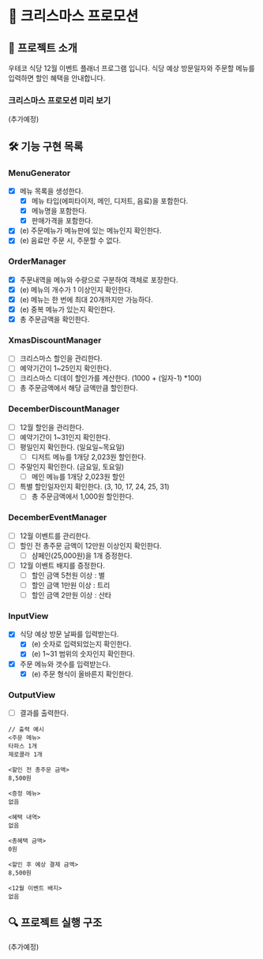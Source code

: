 # 🎄 크리스마스 프로모션

## 🚀 프로젝트 소개

우테코 식당 12월 이벤트 플래너 프로그램 입니다.
식당 예상 방문일자와 주문할 메뉴를 입력하면 할인 혜택을 안내합니다.

### 크리스마스 프로모션 미리 보기

(추가예정)

## 🛠️ 기능 구현 목록

### MenuGenerator

- [x] 메뉴 목록을 생성한다.
  - [x] 메뉴 타입(에피타이저, 메인, 디저트, 음료)을 포함한다.
  - [x] 메뉴명을 포함한다.
  - [x] 판매가격을 포함한다.
- [x] (e) 주문메뉴가 메뉴판에 있는 메뉴인지 확인한다.
- [x] (e) 음료만 주문 시, 주문할 수 없다.

### OrderManager

- [x] 주문내역을 메뉴와 수량으로 구분하여 객체로 포장한다.
- [x] (e) 메뉴의 개수가 1 이상인지 확인한다.
- [x] (e) 메뉴는 한 번에 최대 20개까지만 가능하다.
- [x] (e) 중복 메뉴가 있는지 확인한다.
- [x] 총 주문금액을 확인한다.

### XmasDiscountManager

- [ ] 크리스마스 할인을 관리한다.
- [ ] 예약기간이 1~25인지 확인한다.
- [ ] 크리스마스 디데이 할인가를 계산한다. (1000 + (일자-1) \*100)
- [ ] 총 주문금액에서 해당 금액만큼 할인한다.

### DecemberDiscountManager

- [ ] 12월 할인을 관리한다.
- [ ] 예약기간이 1~31인지 확인한다.
- [ ] 평일인지 확인한다. (일요일~목요일)
  - [ ] 디저트 메뉴를 1개당 2,023원 할인한다.
- [ ] 주말인지 확인한다. (금요일, 토요일)
  - [ ] 메인 메뉴를 1개당 2,023원 할인
- [ ] 특별 할인일자인지 확인한다. (3, 10, 17, 24, 25, 31)
  - [ ] 총 주문금액에서 1,000원 할인한다.

### DecemberEventManager

- [ ] 12월 이벤트를 관리한다.
- [ ] 할인 전 총주문 금액이 12만원 이상인지 확인한다.
  - [ ] 샴페인(25,000원)을 1개 증정한다.
- [ ] 12월 이벤트 배지를 증정한다.
  - [ ] 할인 금액 5천원 이상 : 별
  - [ ] 할인 금액 1만원 이상 : 트리
  - [ ] 할인 금액 2만원 이상 : 산타

### InputView

- [x] 식당 예상 방문 날짜를 입력받는다.
  - [x] (e) 숫자로 입력되었는지 확인한다.
  - [x] (e) 1~31 범위의 숫자인지 확인한다.
- [x] 주문 메뉴와 갯수를 입력받는다.
  - [x] (e) 주문 형식이 올바른지 확인한다.

### OutputView

- [ ] 결과를 출력한다.

```
// 출력 예시
<주문 메뉴>
타파스 1개
제로콜라 1개

<할인 전 총주문 금액>
8,500원

<증정 메뉴>
없음

<혜택 내역>
없음

<총혜택 금액>
0원

<할인 후 예상 결제 금액>
8,500원

<12월 이벤트 배지>
없음
```

## 🔍 프로젝트 실행 구조

(추가예정)
